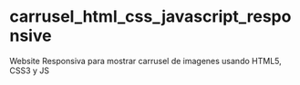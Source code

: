 # carrusel_html_css_javascript_responsive
Website Responsiva para mostrar carrusel de imagenes usando HTML5, CSS3 y JS
